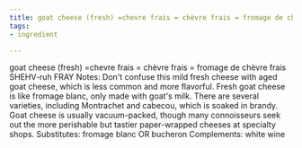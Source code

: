 ```yaml
---
title: goat cheese (fresh) =chevre frais = chèvre frais = fromage de chèvre frais
tags:
- ingredient

---
```

goat cheese (fresh) =chevre frais = chèvre frais = fromage de chèvre frais SHEHV-ruh FRAY Notes: Don't confuse this mild fresh cheese with aged goat cheese, which is less common and more flavorful. Fresh goat cheese is like fromage blanc, only made with goat's milk. There are several varieties, including Montrachet and cabecou, which is soaked in brandy. Goat cheese is usually vacuum-packed, though many connoisseurs seek out the more perishable but tastier paper-wrapped cheeses at specialty shops. Substitutes: fromage blanc OR bucheron Complements: white wine
